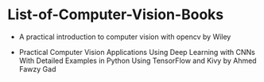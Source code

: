 # List-of-Computer-Vision-Books
 - A practical introduction to computer vision with opencv by Wiley
 
 - Practical Computer Vision Applications Using Deep Learning with CNNs With Detailed Examples in Python Using TensorFlow and Kivy by Ahmed Fawzy Gad
